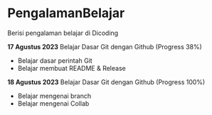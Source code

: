 # PengalamanBelajar
Berisi pengalaman belajar di Dicoding

**17 Agustus 2023**
Belajar Dasar Git dengan Github (Progress 38%)
  * Belajar dasar perintah Git
  * Belajar membuat README & Release

**18 Agustus 2023**
Belajar Dasar Git dengan Github (Progress 100%)
 * Belajar mengenai branch
 * Belajar mengenai Collab

